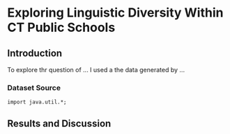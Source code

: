 # Exploring Linguistic Diversity Within CT Public Schools


## Introduction
To explore thr question of ... I used a the data generated by ...


### Dataset Source

`import java.util.*;`

## Results and Discussion